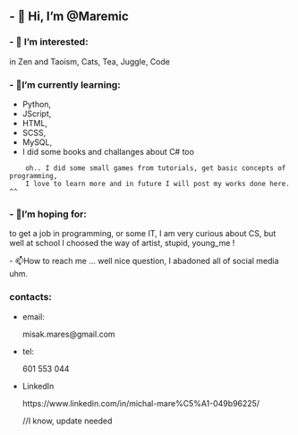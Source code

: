 <h2>
- 👋 Hi, I’m @Maremic
</h2>

<h3>
- 👀 I’m interested:
</h3>
        in Zen and Taoism, Cats, Tea, Juggle, Code
        
<h3>
- 🌱I’m currently learning:
</h3>
		<ul>
        	<li>Python,</li>
        	<li>JScript,</li>
        	<li>HTML,</li>
        	<li>SCSS,</li>
        	<li>MySQL,</li>
        	<li>I did some books and challanges about C# too </li>
        </ul>
		
        
		oh.. I did some small games from tutorials, get basic concepts of programming,
		I love to learn more and in future I will post my works done here. ^^
        
<h3>
- 💞️I’m hoping for:
</h3>
        <p>
		to get a job in programming, or some IT, I am very curious about CS, but well
        at school I choosed the way of artist, stupid, young_me !
		</p>
        
<p>
- 📫How to reach me ... well nice question, I abadoned all of social media uhm.
</p>
        <h3>contacts:</h3>
	<ul>
          <li>
		  <p>email:</p>
            <p>misak.mares@gmail.com</p>
			</li>
          <li>
		  <p>tel:</p>
            <p>601 553 044</p>
			</li>
          <li>
		  <p>LinkedIn</p>
            <p>https://www.linkedin.com/in/michal-mare%C5%A1-049b96225/</p>
			//I know, update needed
			</li>
	</ul>
<!---
Maremic/Maremic is a ✨ special ✨ repository because its `README.md` (this file) appears on your GitHub profile.
You can click the Preview link to take a look at your changes.
--->
